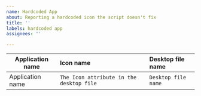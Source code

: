 ```yaml
---
name: Hardcoded App
about: Reporting a hardcoded icon the script doesn't fix
title: ''
labels: hardcoded app
assignees: ''

---
```


| Application name | Icon name | Desktop file name |
| --- | :-- | :-- |
| Application name | `The Icon attribute in the desktop file` | `Desktop file name` |
